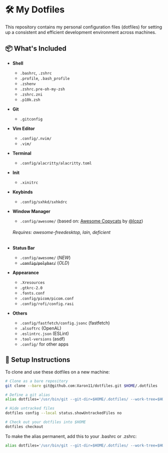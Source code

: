 # 🛠️ My Dotfiles

This repository contains my personal configuration files (dotfiles) for setting up a consistent and efficient development environment across machines.

## 📦 What's Included

- **Shell**
  - `.bashrc`, `.zshrc`
  - `.profile`, `.bash_profile`
  - `.zshenv`
  - `.zshrc.pre-oh-my-zsh`
  - `.zshrc.zni`
  - `.p10k.zsh`

- **Git**
  - `.gitconfig`

- **Vim Editor**
  - `.config/.nvim/`
  - `.vim/`

- **Terminal**
  - `.config/alacritty/alacritty.toml`

- **Init**
  - `.xinitrc`
 
- **Keybinds**
  - `.config/sxhkd/sxhkdrc`

- **Window Manager**
  - `.config/awesome/` (based on: [Awesome Copycats](https://github.com/lcpz/awesome-copycats) by [@lcpz](https://github.com/lcpz))
  ###### *Requires*: awesome-freedesktop, lain, deficient

- **Status Bar**
  - `.config/awesome/` (*NEW*)
  - ~~`.config/polybar/`~~ (*OLD*)
 
- **Appearance**
  - `.Xresources`
  - `.gtkrc-2.0`
  - `.fonts.conf`
  - `.config/picom/picom.conf`
  - `.config/rofi/config.rasi`

- **Others**
  - `.config/fastfetch/config.jsonc` (fastfetch)
  - `.alsoftrc` (OpenAL)
  - `.eslintrc.json` (ESLint)
  - `.tool-versions` (asdf)
  - `.config/` for other apps

## 🚀 Setup Instructions

To clone and use these dotfiles on a new machine:

```bash
# Clone as a bare repository
git clone --bare git@github.com:Xaron11/dotfiles.git $HOME/.dotfiles

# Define a git alias
alias dotfiles='/usr/bin/git --git-dir=$HOME/.dotfiles/ --work-tree=$HOME'

# Hide untracked files
dotfiles config --local status.showUntrackedFiles no

# Check out your dotfiles into $HOME
dotfiles checkout
```
To make the alias permanent, add this to your .bashrc or .zshrc:
```bash
alias dotfiles='/usr/bin/git --git-dir=$HOME/.dotfiles/ --work-tree=$HOME'
```
